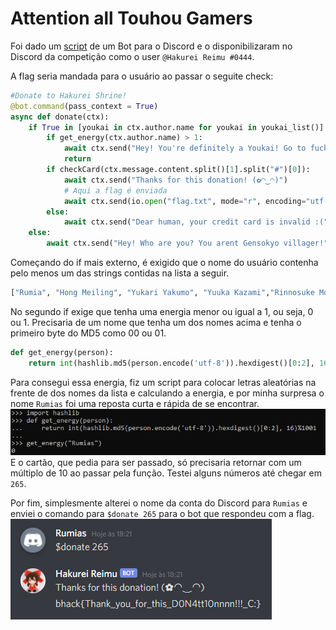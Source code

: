 # Attention all Touhou Gamers

Foi dado um [script](reimu.py) de um Bot para o Discord e o disponibilizaram no Discord da competição como o user `@Hakurei Reimu
#0444`.

A flag seria mandada para o usuário ao passar o seguite check:
```py
#Donate to Hakurei Shrine!
@bot.command(pass_context = True)
async def donate(ctx):
	if True in [youkai in ctx.author.name for youkai in youkai_list()]:
		if get_energy(ctx.author.name) > 1:
			await ctx.send("Hey! You're definitely a Youkai! Go to fuck out!")
			return
		if checkCard(ctx.message.content.split()[1].split("#")[0]):
			await ctx.send("Thanks for this donation! (✿◠‿◠)")
            # Aqui a flag é enviada
			await ctx.send(io.open("flag.txt", mode="r", encoding="utf-8").read()) 
		else:
			await ctx.send("Dear human, your credit card is invalid :(")
	else:
		await ctx.send("Hey! Who are you? You arent Gensokyo villager!")

```

Começando do if mais externo, é exigido que o nome do usuário contenha pelo menos um das strings contidas na lista a seguir.
```py
["Rumia", "Hong Meiling", "Yukari Yakumo", "Yuuka Kazami","Rinnosuke Morichika", "Ichirin Kumoi", "Saigyou Ayakashi","Tokiko", "Orange", "Bakebake", "Evil Eye Sigma", "Hoshizako", "Kedama"]
```
No segundo if exige que tenha uma energia menor ou igual a 1, ou seja, 0 ou 1. Precisaria de um nome que tenha um dos nomes acima e tenha o primeiro byte do MD5 como 00 ou 01. 
```py
def get_energy(person):
	return int(hashlib.md5(person.encode('utf-8')).hexdigest()[0:2], 16)%1001
```
Para consegui essa energia, fiz um script para colocar letras aleatórias na frente de dos nomes da lista e calculando a energia, e por minha surpresa o nome `Rumias` foi uma reposta curta e rápida de se encontrar.
![Rumias](imagens/lumias.png)
E o cartão, que pedia para ser passado, só precisaria retornar com um múltiplo de 10 ao passar pela função. Testei alguns números até chegar em `265`.

Por fim, simplesmente alterei o nome da conta do Discord para `Rumias` e enviei o comando para `$donate 265` para o bot que respondeu com a flag.
![flag](imagens/flag.png)